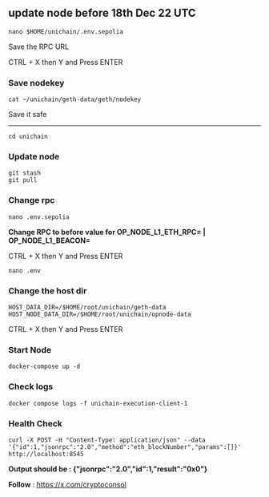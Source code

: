 ## update node before 18th Dec 22 UTC

```
nano $HOME/unichain/.env.sepolia
```

Save the RPC URL 

CTRL + X then Y and Press ENTER

### Save nodekey 
```
cat ~/unichain/geth-data/geth/nodekey
```

Save it safe

---

```
cd unichain
```
### Update node 
```
git stash
git pull
```
### Change rpc
```
nano .env.sepolia
```

**Change RPC to before value for OP_NODE_L1_ETH_RPC= | OP_NODE_L1_BEACON=**

CTRL + X then Y and Press ENTER

```
nano .env
```

### Change the host dir 
```
HOST_DATA_DIR=/$HOME/root/unichain/geth-data
HOST_NODE_DATA_DIR=/$HOME/root/unichain/opnode-data
```

CTRL + X then Y and Press ENTER

### Start Node
```
docker-compose up -d
```

### Check logs
```
docker compose logs -f unichain-execution-client-1
```

### Health Check
```
curl -X POST -H "Content-Type: application/json" --data '{"id":1,"jsonrpc":"2.0","method":"eth_blockNumber","params":[]}' http://localhost:8545
```

**Output should be : {"jsonrpc":"2.0","id":1,"result":"0x0"}**


**Follow** : https://x.com/cryptoconsol

